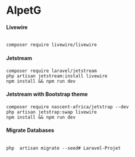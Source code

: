 # AlpetG

#### Livewire
```

composer require livewire/livewire
```

#### Jetstream
```
composer require laravel/jetstream
php artisan jetstream:install livewire 
npm install && npm run dev
```

#### Jetstream with Bootstrap theme
```
composer require nascent-africa/jetstrap --dev
php artisan jetstrap:swap livewire
npm install && npm run dev
```

#### Migrate Databases
```

php  artisan migrate --seed# Laravel-Projet
```

